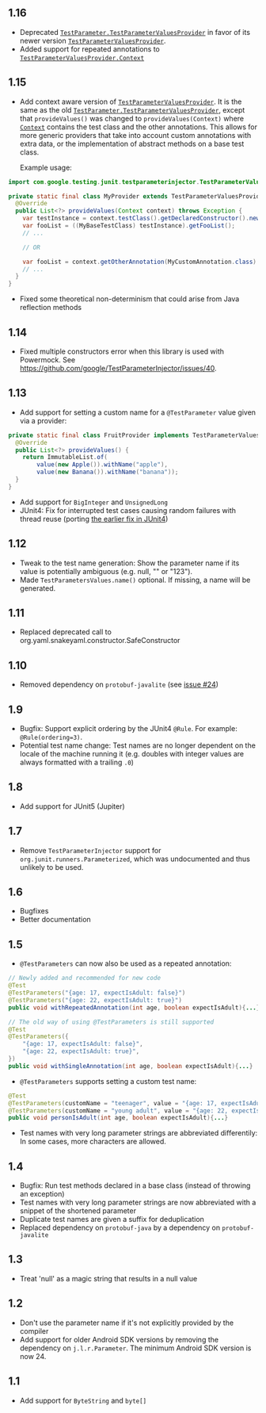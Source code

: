 ## 1.16

- Deprecated [`TestParameter.TestParameterValuesProvider`](
  https://google.github.io/TestParameterInjector/docs/latest/com/google/testing/junit/testparameterinjector/TestParameter.TestParameterValuesProvider.html)
  in favor of its newer version [`TestParameterValuesProvider`](
  https://google.github.io/TestParameterInjector/docs/latest/com/google/testing/junit/testparameterinjector/TestParameterValuesProvider.html).
- Added support for repeated annotations to [`TestParameterValuesProvider.Context`](
  https://google.github.io/TestParameterInjector/docs/latest/com/google/testing/junit/testparameterinjector/TestParameterValuesProvider.Context.html)

## 1.15

- Add context aware version of [`TestParameterValuesProvider`](
  https://google.github.io/TestParameterInjector/docs/latest/com/google/testing/junit/testparameterinjector/TestParameterValuesProvider.html).
  It is the same as the old [`TestParameter.TestParameterValuesProvider`](
  https://google.github.io/TestParameterInjector/docs/latest/com/google/testing/junit/testparameterinjector/TestParameter.TestParameterValuesProvider.html),
  except that `provideValues()` was changed to `provideValues(Context)` where
  [`Context`](
  https://google.github.io/TestParameterInjector/docs/latest/com/google/testing/junit/testparameterinjector/TestParameterValuesProvider.Context.html)
  contains the test class and the other annotations. This allows for more generic
  providers that take into account custom annotations with extra data, or the
  implementation of abstract methods on a base test class.

  Example usage:

```java
import com.google.testing.junit.testparameterinjector.TestParameterValuesProvider;

private static final class MyProvider extends TestParameterValuesProvider {
  @Override
  public List<?> provideValues(Context context) throws Exception {
    var testInstance = context.testClass().getDeclaredConstructor().newInstance();
    var fooList = ((MyBaseTestClass) testInstance).getFooList();
    // ...

    // OR

    var fooList = context.getOtherAnnotation(MyCustomAnnotation.class).fooList();
    // ...
  }
}
```

- Fixed some theoretical non-determinism that could arise from Java reflection
  methods

## 1.14

- Fixed multiple constructors error when this library is used with Powermock.
  See https://github.com/google/TestParameterInjector/issues/40.

## 1.13

- Add support for setting a custom name for a `@TestParameter` value given via a provider: 

```java
private static final class FruitProvider implements TestParameterValuesProvider {
  @Override
  public List<?> provideValues() {
    return ImmutableList.of(
        value(new Apple()).withName("apple"),
        value(new Banana()).withName("banana"));
  }
}
```

- Add support for `BigInteger` and `UnsignedLong`
- JUnit4: Fix for interrupted test cases causing random failures with thread
  reuse (porting [the earlier fix in
  JUnit4](https://github.com/junit-team/junit4/issues/1365)) 

## 1.12

- Tweak to the test name generation: Show the parameter name if its value is potentially
  ambiguous (e.g. null, "" or "123").
- Made `TestParametersValues.name()` optional. If missing, a name will be generated.

## 1.11

- Replaced deprecated call to org.yaml.snakeyaml.constructor.SafeConstructor

## 1.10

- Removed dependency on `protobuf-javalite` (see
  [issue #24](https://github.com/google/TestParameterInjector/issues/24))

## 1.9

- Bugfix: Support explicit ordering by the JUnit4 `@Rule`. For example: `@Rule(ordering=3)`.
- Potential test name change: Test names are no longer dependent on the locale of the machine
  running it (e.g. doubles with integer values are always formatted with a trailing `.0`)

## 1.8

- Add support for JUnit5 (Jupiter)

## 1.7

- Remove `TestParameterInjector` support for `org.junit.runners.Parameterized`,
  which was undocumented and thus unlikely to be used.

## 1.6

- Bugfixes
- Better documentation

## 1.5

- `@TestParameters` can now also be used as a repeated annotation:

```java
// Newly added and recommended for new code
@Test
@TestParameters("{age: 17, expectIsAdult: false}")
@TestParameters("{age: 22, expectIsAdult: true}")
public void withRepeatedAnnotation(int age, boolean expectIsAdult){...}

// The old way of using @TestParameters is still supported
@Test
@TestParameters({
    "{age: 17, expectIsAdult: false}",
    "{age: 22, expectIsAdult: true}",
})
public void withSingleAnnotation(int age, boolean expectIsAdult){...}
```

- `@TestParameters` supports setting a custom test name:

```java
@Test
@TestParameters(customName = "teenager", value = "{age: 17, expectIsAdult: false}")
@TestParameters(customName = "young adult", value = "{age: 22, expectIsAdult: true}")
public void personIsAdult(int age, boolean expectIsAdult){...}
```

- Test names with very long parameter strings are abbreviated differentily: In
  some cases, more characters are allowed.

## 1.4

- Bugfix: Run test methods declared in a base class (instead of throwing an
  exception)
- Test names with very long parameter strings are now abbreviated with a snippet
  of the shortened parameter
- Duplicate test names are given a suffix for deduplication
- Replaced dependency on `protobuf-java` by a dependency on `protobuf-javalite`

## 1.3

- Treat 'null' as a magic string that results in a null value

## 1.2

- Don't use the parameter name if it's not explicitly provided by the compiler
- Add support for older Android SDK versions by removing the dependency on
  `j.l.r.Parameter`. The minimum Android SDK version is now 24.

## 1.1

- Add support for `ByteString` and `byte[]`
